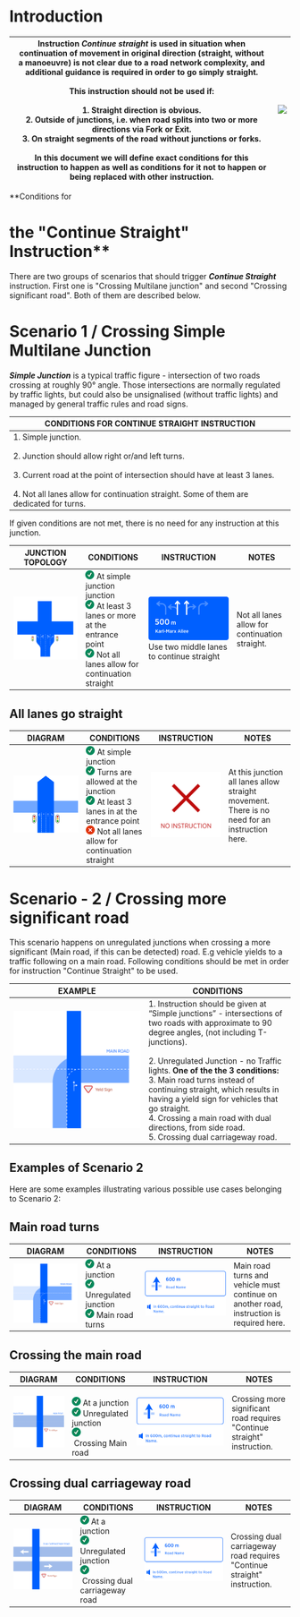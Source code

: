 **Introduction**
================

| Instruction ***Continue straight*** is used in situation when continuation of movement in original direction (straight, without a manoeuvre) is not clear due to a road network complexity, and additional guidance is required in order to go simply straight.<br/><br/>    This instruction should **not be used** if: <br/><br/>  **1\. Straight direction is obvious.** <br/> **2\. Outside of junctions, i.e. when road splits into two or more directions via Fork or Exit.**  <br/>**3\. On straight segments of the road without junctions or forks.**  <br/><br/>  In this document we will define exact conditions for this instruction to happen as well as conditions for it not to happen or being replaced with other instruction. | ![](images/371556791.png) |
|----------------------------------------------------------------------------------------------------------------------------------------------------------------------------------------------------------------------------------------------------------------------------------------------------------------------------------------------------------------------------------------------------------------------------------------------------------------------------------------------------------------------------------------------------------------------------------------------------------------------------------------------------------------------------------------------------------------|---|

**Conditions for

the "Continue Straight" Instruction**
======================================================

There are two groups of scenarios that should trigger _**Continue Straight**_ instruction. First one is "Crossing Multilane junction" and second "Crossing significant road". Both of them are described below.

Scenario 1 / Crossing Simple Multilane Junction
===============================================

_**Simple Junction**_ is a typical traffic figure - intersection of two roads crossing at roughly 90° angle. Those intersections are normally regulated by traffic lights, but could also be unsignalised (without traffic lights) and managed by general traffic rules and road signs. 

| **CONDITIONS FOR CONTINUE STRAIGHT INSTRUCTION** |
|---|
| 1. Simple junction.<br/><br/>2. Junction should allow right or/and left turns.<br/><br/>3. Current road at the point of intersection should have at least 3 lanes.<br/><br/>4. Not all lanes allow for continuation straight. Some of them are dedicated for turns. |

If given conditions are not met, there is no need for any instruction at this junction.

| **JUNCTION TOPOLOGY** | **CONDITIONS**                                                                                                                                                                                                                                                     | **INSTRUCTION** | **NOTES** |
|---|--------------------------------------------------------------------------------------------------------------------------------------------------------------------------------------------------------------------------------------------------------------------|---|---|
| ![J3.svg](images/371556686.svg) | ![(tick)](images/icons/emoticons/check.png) At simple junction junction  <br/>![(tick)](images/icons/emoticons/check.png) At least 3 lanes or more at the entrance point <br/>![(tick)](images/icons/emoticons/check.png) Not all lanes allow for continuation straight | ![Group 166467736.svg](images/371556680.svg)Use two middle lanes to continue straight | Not all lanes allow for continuation straight. |

All lanes go straight
---------------------

| **DIAGRAM** | **CONDITIONS** | **INSTRUCTION** | **NOTES** |
|---|---|---|---|
| ![](images/371556707.png) | ![(tick)](images/icons/emoticons/check.png) At simple junction<br/>![(tick)](images/icons/emoticons/check.png) Turns are allowed at the junction <br/>![(tick)](images/icons/emoticons/check.png) At least 3 lanes in at the entrance point <br/>![(error)](images/icons/emoticons/error.png) Not all lanes allow for continuation straight | ![](images/371556698.png) | At this junction all lanes allow straight movement. There is no need for an instruction here. |

  
  

Scenario - 2 / Crossing more significant road
=============================================

This scenario happens on unregulated junctions when crossing a more significant (Main road, if this can be detected) road. E.g vehicle yields to a traffic following on a main road. Following conditions should be met in order for instruction "Continue Straight" to be used.

| **EXAMPLE** | **CONDITIONS**                                                                                                                                                                                                                                                                                                                                                                                                                                                  |
|---|-----------------------------------------------------------------------------------------------------------------------------------------------------------------------------------------------------------------------------------------------------------------------------------------------------------------------------------------------------------------------------------------------------------------------------------------------------------------|
| ![](images/371556704.png) | 1. Instruction should be given at “Simple junctions” \- intersections of two roads with approximate to 90 degree angles, (not including T\-junctions).<br/><br/>2. Unregulated Junction \- no Traffic lights.  **One of the the 3 conditions:**<br/>3. Main road turns instead of continuing straight, which results in having a yield sign for vehicles that go straight.<br/>4. Crossing a main road with dual directions, from side road.<br/>5. Crossing dual carriageway road. |

  
  
Examples of Scenario 2
----------------------------

Here are some examples illustrating various possible use cases belonging to Scenario 2:

Main road turns
---------------

| **DIAGRAM** | **CONDITIONS** | **INSTRUCTION** | **NOTES** |
|---|---|---|---|
| ![](images/371556704.png) | ![(tick)](images/icons/emoticons/check.png) At a junction<br/>![(tick)](images/icons/emoticons/check.png) Unregulated junction<br/>![(tick)](images/icons/emoticons/check.png) Main road turns | ![](images/371556701.png) | Main road turns and vehicle must continue on another road, instruction is required here. |

Crossing the main road
----------------------

| **DIAGRAM** | **CONDITIONS** | **INSTRUCTION** | **NOTES** |
|---|---|---|---|
| ![](images/371556725.png) | <br/>![(tick)](images/icons/emoticons/check.png) At a junction<br/>![(tick)](images/icons/emoticons/check.png) Unregulated junction<br/>![(tick)](images/icons/emoticons/check.png) Crossing Main road | ![](images/371556701.png) | Crossing more significant road requires "Continue straight" instruction. |

Crossing dual carriageway road
------------------------------

| **DIAGRAM** | **CONDITIONS** | **INSTRUCTION** | **NOTES** |
|---|---|---|---|
| ![](images/371556695.png) | ![(tick)](images/icons/emoticons/check.png) At a junction<br/>![(tick)](images/icons/emoticons/check.png) Unregulated junction<br/>![(tick)](images/icons/emoticons/check.png) Crossing dual carriageway road | ![](images/371556701.png) | Crossing dual carriageway road requires "Continue straight" instruction. |